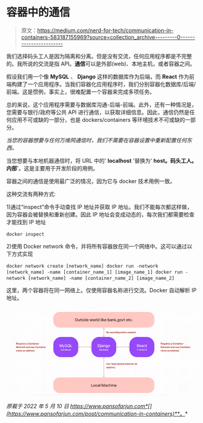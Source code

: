 # 容器中的通信

> 原文：<https://medium.com/nerd-for-tech/communication-in-containers-583187155969?source=collection_archive---------0----------------------->

我们选择码头工人是因为隔离和分离。但是没有交流，任何应用程序都是不完整的。我所说的交流是指 API。**通信**可以是外部(web)、本地主机，或者容器之间。

假设我们用一个像 **MySQL** 、 **Django** 这样的数据库作为后端，而 **React** 作为前端构建了一个应用程序。当我们容器化应用程序时，我们分别容器化数据库/后端/前端。这是惯例，事实上，很难配置一个容器来完成多项任务。

总的来说，这个应用程序需要与数据库沟通-后端-前端。此外，还有一种情况是，您需要与银行/政府等公共 API 进行通信，以获取详细信息。因此，通信仍然是任何应用不可或缺的一部分，也是 dockers/containers 等环境技术不可或缺的一部分。

*当您的容器想要与任何万维网通信时，我们不需要在容器设置中重新配置任何东西。*

当您想要与本地机器通信时，将 URL 中的' **localhost** '替换为' **host。码头工人。内部**'。这是主要用于开发阶段的用例。

容器之间的通信是使用最广泛的情况，因为它与 docker 技术用例一致。

这种交流有两种方式:

1)通过“inspect”命令手动查找 IP 地址并获取 IP 地址。我们不能每次都这样做，因为容器会被替换和重新创建。因此 IP 地址会变成动态的，每次我们都需要检查才能找到 IP 地址

```
docker inspect
```

2)使用 Docker network 命令，并将所有容器放在同一个网络中。这可以通过以下方式实现

```
docker network create [network_name] docker run -network [network_name] -name [container_name_1] [image_name_1] docker run -network [network_name] -name [container_name_2] [image_name_2]
```

这里，两个容器将在同一网络上。仅使用容器名称进行交流。Docker 自动解析 IP 地址。

![](img/62591b2d2522053733bc3ed3ae3ea21b.png)

*原载于 2022 年 5 月 10 日 https://www.pansofarjun.com*[](https://www.pansofarjun.com/post/communication-in-containers)**。**